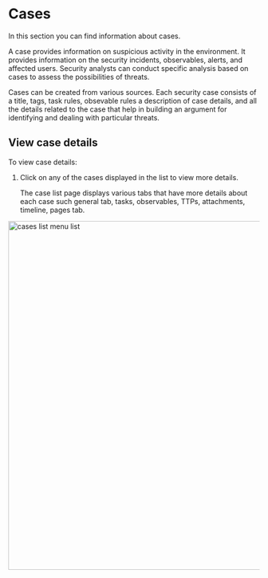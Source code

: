 # Cases

In this section you can find information about cases. 

A case provides information on suspicious activity in the environment. It provides information on the security incidents, observables, alerts, and affected users.  Security analysts can conduct specific analysis based on cases to assess the possibilities of threats. 

Cases can be created from various sources. Each security case consists of a title, tags, task rules, obsevable rules a description of case details, and all the details related to the case that help in building an argument for identifying and dealing with particular threats.

## View case details

To view case details: 

1. Click on any of the cases displayed in the list to view more details. 

    The case list page displays various tabs that have more details about each case such general tab, tasks, observables, TTPs, attachments, timeline, pages tab. 

<img src="../images/cases-list-go-to-details-page.png" alt="cases list menu list" width="700" height="700"/>


